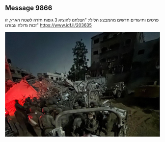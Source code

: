 ## Message 9866

פרטים ותיעודים חדשים מהמבצע הלילי: 
"הצלחנו להוציא 3 גופות חזרה לשטח הארץ, זו זכות גדולה עבורנו"
https://www.idf.il/203635

![Photo](9866/9866_photo.jpg)
